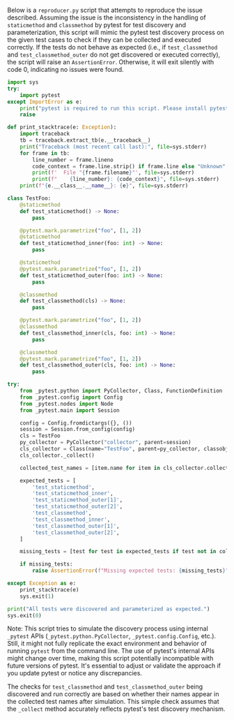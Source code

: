 Below is a `reproducer.py` script that attempts to reproduce the issue described. Assuming the issue is the inconsistency in the handling of `staticmethod` and `classmethod` by pytest for test discovery and parameterization, this script will mimic the pytest test discovery process on the given test cases to check if they can be collected and executed correctly. If the tests do not behave as expected (i.e., if `test_classmethod` and `test_classmethod_outer` do not get discovered or executed correctly), the script will raise an `AssertionError`. Otherwise, it will exit silently with code 0, indicating no issues were found.

```python
import sys
try:
    import pytest
except ImportError as e:
    print("pytest is required to run this script. Please install pytest and try again.")
    raise

def print_stacktrace(e: Exception):
    import traceback
    tb = traceback.extract_tb(e.__traceback__)
    print("Traceback (most recent call last):", file=sys.stderr)
    for frame in tb:
        line_number = frame.lineno
        code_context = frame.line.strip() if frame.line else "Unknown"
        print(f'  File "{frame.filename}"', file=sys.stderr)
        print(f"    {line_number}: {code_context}", file=sys.stderr)
    print(f"{e.__class__.__name__}: {e}", file=sys.stderr)

class TestFoo:
    @staticmethod
    def test_staticmethod() -> None:
        pass

    @pytest.mark.parametrize("foo", [1, 2])
    @staticmethod
    def test_staticmethod_inner(foo: int) -> None:
        pass

    @staticmethod
    @pytest.mark.parametrize("foo", [1, 2])
    def test_staticmethod_outer(foo: int) -> None:
        pass

    @classmethod
    def test_classmethod(cls) -> None:
        pass

    @pytest.mark.parametrize("foo", [1, 2])
    @classmethod
    def test_classmethod_inner(cls, foo: int) -> None:
        pass

    @classmethod
    @pytest.mark.parametrize("foo", [1, 2])
    def test_classmethod_outer(cls, foo: int) -> None:
        pass

try:
    from _pytest.python import PyCollector, Class, FunctionDefinition
    from _pytest.config import Config
    from _pytest.nodes import Node
    from _pytest.main import Session

    config = Config.fromdictargs({}, ())
    session = Session.from_config(config)
    cls = TestFoo
    py_collector = PyCollector("collector", parent=session)
    cls_collector = Class(name="TestFoo", parent=py_collector, classobj=cls)
    cls_collector._collect()

    collected_test_names = [item.name for item in cls_collector.collect()]

    expected_tests = [
        'test_staticmethod',
        'test_staticmethod_inner',
        'test_staticmethod_outer[1]',
        'test_staticmethod_outer[2]',
        'test_classmethod',
        'test_classmethod_inner',
        'test_classmethod_outer[1]',
        'test_classmethod_outer[2]',
    ]

    missing_tests = [test for test in expected_tests if test not in collected_test_names]

    if missing_tests:
        raise AssertionError(f"Missing expected tests: {missing_tests}")

except Exception as e:
    print_stacktrace(e)
    sys.exit(1)

print("All tests were discovered and parameterized as expected.")
sys.exit(0)
```

Note: This script tries to simulate the discovery process using internal `_pytest` APIs (`_pytest.python.PyCollector`, `_pytest.config.Config`, etc.). Still, it might not fully replicate the exact environment and behavior of running `pytest` from the command line. The use of pytest's internal APIs might change over time, making this script potentially incompatible with future versions of pytest. It's essential to adjust or validate the approach if you update pytest or notice any discrepancies.

The checks for `test_classmethod` and `test_classmethod_outer` being discovered and run correctly are based on whether their names appear in the collected test names after simulation. This simple check assumes that the `_collect` method accurately reflects pytest's test discovery mechanism.